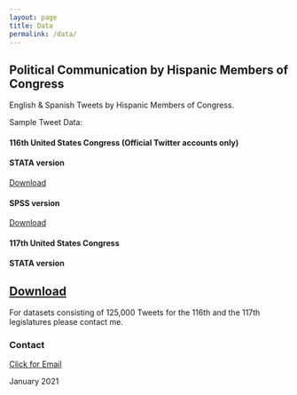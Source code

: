 ```yaml
---
layout: page
title: Data
permalink: /data/
---
```


## Political Communication by Hispanic Members of Congress
English & Spanish Tweets by Hispanic Members of Congress. 

Sample Tweet Data: 

#### 116th United States Congress (Official Twitter accounts only)

#### STATA version
[Download](/images/EngSpanTweets.dta)

#### SPSS version
[Download](/images/EngSpanTweets.sav)

#### 117th United States Congress
#### STATA version
[Download](/images/117Congress.dta)
---

For datasets consisting of 125,000 Tweets for the 116th and the 117th legislatures please contact me.

### Contact
[Click for Email](mailto:cxg172030@utdallas.edu)


January 2021
